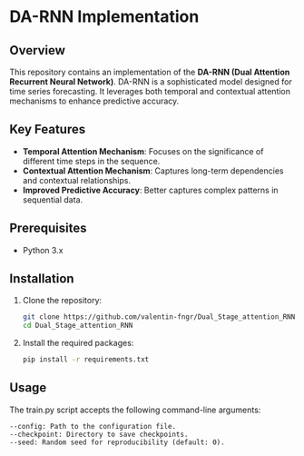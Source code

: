 # DA-RNN Implementation

## Overview

This repository contains an implementation of the **DA-RNN (Dual Attention Recurrent Neural Network)**. DA-RNN is a sophisticated model designed for time series forecasting. It leverages both temporal and contextual attention mechanisms to enhance predictive accuracy.

## Key Features

- **Temporal Attention Mechanism**: Focuses on the significance of different time steps in the sequence.
- **Contextual Attention Mechanism**: Captures long-term dependencies and contextual relationships.
- **Improved Predictive Accuracy**: Better captures complex patterns in sequential data.
## Prerequisites

- Python 3.x

## Installation

1. Clone the repository:
   ```bash
   git clone https://github.com/valentin-fngr/Dual_Stage_attention_RNN.git
   cd Dual_Stage_attention_RNN

2. Install the required packages: 
    ```bash 
    pip install -r requirements.txt

## Usage

The train.py script accepts the following command-line arguments:

    --config: Path to the configuration file.
    --checkpoint: Directory to save checkpoints.
    --seed: Random seed for reproducibility (default: 0).
